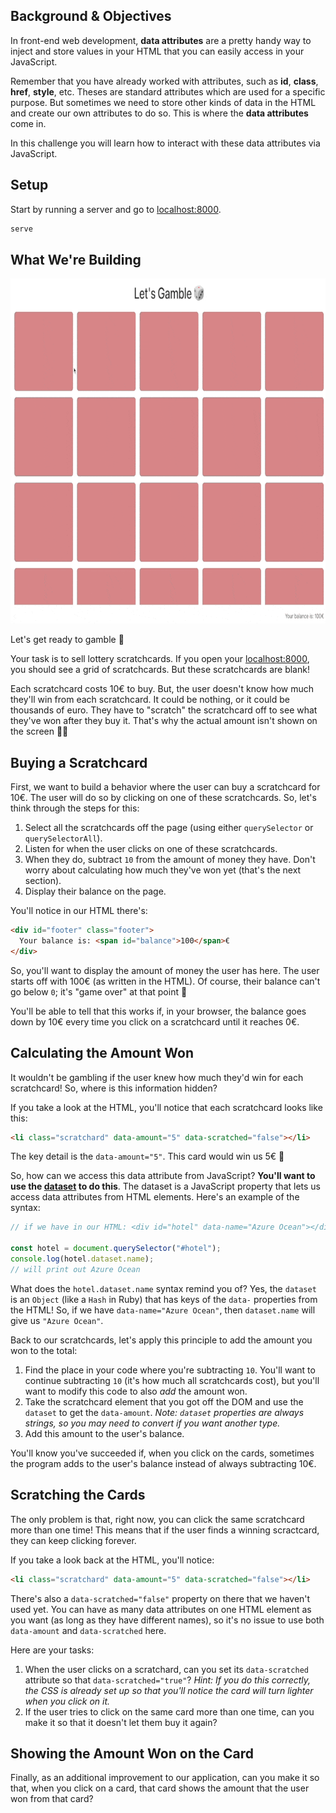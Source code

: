 ## Background & Objectives

In front-end web development, **data attributes** are a pretty handy way to inject and store values in your HTML that you can easily access in your JavaScript.

Remember that you have already worked with attributes, such as **id**, **class**, **href**, **style**, etc. Theses are standard attributes which are used for a specific purpose. But sometimes we need to store other kinds of data in the HTML and create our own attributes to do so. This is where the **data attributes** come in.

In this challenge you will learn how to interact with these data attributes via JavaScript.

## Setup

Start by running a server and go to [localhost:8000](http://localhost:8000).

```bash
serve
```

## What We're Building

<img src="https://raw.githubusercontent.com/lewagon/fullstack-images/master/frontend/scratchcards.gif"  width="800" height="552">

Let's get ready to gamble 🎲

Your task is to sell lottery scratchcards. If you open your [localhost:8000](http://localhost:8000), you should see a grid of scratchcards. But these scratchcards are blank!

Each scratchcard costs 10€ to buy. But, the user doesn't know how much they'll win from each scratchcard. It could be nothing, or it could be thousands of euro. They have to "scratch" the scratchcard off to see what they've won after they buy it. That's why the actual amount isn't shown on the screen 😶‍🌫️

## Buying a Scratchcard

First, we want to build a behavior where the user can buy a scratchcard for 10€. The user will do so by clicking on one of these scratchcards. So, let's think through the steps for this:

1. Select all the scratchcards off the page (using either `querySelector` or `querySelectorAll`).
2. Listen for when the user clicks on one of these scratchcards.
3. When they do, subtract `10` from the amount of money they have. Don't worry about calculating how much they've won yet (that's the next section).
4. Display their balance on the page.

You'll notice in our HTML there's:

```html
<div id="footer" class="footer">
  Your balance is: <span id="balance">100</span>€
</div>
```

So, you'll want to display the amount of money the user has here. The user starts off with 100€ (as written in the HTML). Of course, their balance can't go below `0`; it's "game over" at that point 👾

You'll be able to tell that this works if, in your browser, the balance goes down by 10€ every time you click on a scratchcard until it reaches 0€.

## Calculating the Amount Won

It wouldn't be gambling if the user knew how much they'd win for each scratchcard! So, where is this information hidden?

If you take a look at the HTML, you'll notice that each scratchcard looks like this:

```html
<li class="scratchard" data-amount="5" data-scratched="false"></li>
```

The key detail is the `data-amount="5"`. This card would win us 5€ 🎉

So, how can we access this data attribute from JavaScript? **You'll want to use the [dataset](https://developer.mozilla.org/en-US/docs/Web/API/HTMLElement/dataset) to do this**. The dataset is a JavaScript property that lets us access data attributes from HTML elements. Here's an example of the syntax:

```js
// if we have in our HTML: <div id="hotel" data-name="Azure Ocean"></div>

const hotel = document.querySelector("#hotel");
console.log(hotel.dataset.name);
// will print out Azure Ocean
```

What does the `hotel.dataset.name` syntax remind you of? Yes, the `dataset` is an `Object` (like a `Hash` in Ruby) that has keys of the `data-` properties from the HTML! So, if we have `data-name="Azure Ocean"`, then `dataset.name` will give us `"Azure Ocean"`.

Back to our scratchcards, let's apply this principle to add the amount you won to the total:

1. Find the place in your code where you're subtracting `10`. You'll want to continue subtracting `10` (it's how much all scratchcards cost), but you'll want to modify this code to also _add_ the amount won.
2. Take the scratchcard element that you got off the DOM and use the `dataset` to get the `data-amount`. _Note: `dataset` properties are always strings, so you may need to convert if you want another type._
3. Add this amount to the user's balance.

You'll know you've succeeded if, when you click on the cards, sometimes the program adds to the user's balance instead of always subtracting 10€.

## Scratching the Cards

The only problem is that, right now, you can click the same scratchcard more than one time! This means that if the user finds a winning scractcard, they can keep clicking forever.

If you take a look back at the HTML, you'll notice:

```html
<li class="scratchard" data-amount="5" data-scratched="false"></li>
```

There's also a `data-scratched="false"` property on there that we haven't used yet. You can have as many data attributes on one HTML element as you want (as long as they have different names), so it's no issue to use both `data-amount` and `data-scratched` here.

Here are your tasks:

1. When the user clicks on a scratchard, can you set its `data-scratched` attribute so that `data-scratched="true"`? _Hint: If you do this correctly, the CSS is already set up so that you'll notice the card will turn lighter when you click on it._
2. If the user tries to click on the same card more than one time, can you make it so that it doesn't let them buy it again?

## Showing the Amount Won on the Card

Finally, as an additional improvement to our application, can you make it so that, when you click on a card, that card shows the amount that the user won from that card?
